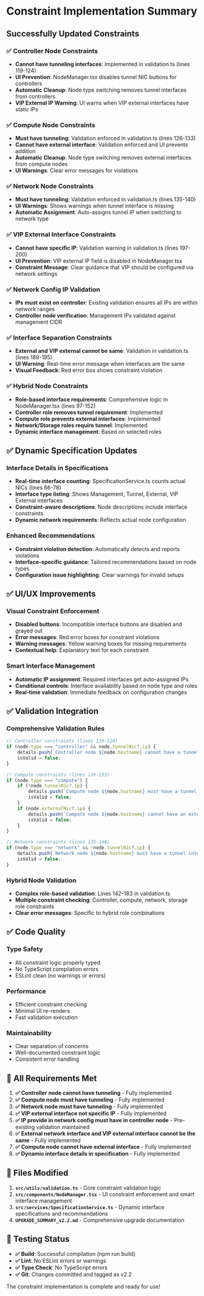 # Constraint Implementation Summary

## Successfully Updated Constraints

### ✅ Controller Node Constraints

-   **Cannot have tunneling interfaces**: Implemented in validation.ts (lines 119-124)
-   **UI Prevention**: NodeManager.tsx disables tunnel NIC buttons for controllers
-   **Automatic Cleanup**: Node type switching removes tunnel interfaces from controllers
-   **VIP External IP Warning**: UI warns when VIP external interfaces have static IPs

### ✅ Compute Node Constraints

-   **Must have tunneling**: Validation enforced in validation.ts (lines 126-133)
-   **Cannot have external interface**: Validation enforced and UI prevents addition
-   **Automatic Cleanup**: Node type switching removes external interfaces from compute nodes
-   **UI Warnings**: Clear error messages for violations

### ✅ Network Node Constraints

-   **Must have tunneling**: Validation enforced in validation.ts (lines 135-140)
-   **UI Warnings**: Shows warnings when tunnel interface is missing
-   **Automatic Assignment**: Auto-assigns tunnel IP when switching to network type

### ✅ VIP External Interface Constraints

-   **Cannot have specific IP**: Validation warning in validation.ts (lines 197-200)
-   **UI Prevention**: VIP external IP field is disabled in NodeManager.tsx
-   **Constraint Message**: Clear guidance that VIP should be configured via network settings

### ✅ Network Config IP Validation

-   **IPs must exist on controller**: Existing validation ensures all IPs are within network ranges
-   **Controller node verification**: Management IPs validated against management CIDR

### ✅ Interface Separation Constraints

-   **External and VIP external cannot be same**: Validation in validation.ts (lines 189-195)
-   **UI Warning**: Real-time error message when interfaces are the same
-   **Visual Feedback**: Red error box shows constraint violation

### ✅ Hybrid Node Constraints

-   **Role-based interface requirements**: Comprehensive logic in NodeManager.tsx (lines 97-152)
-   **Controller role removes tunnel requirement**: Implemented
-   **Compute role prevents external interfaces**: Implemented
-   **Network/Storage roles require tunnel**: Implemented
-   **Dynamic interface management**: Based on selected roles

## ✅ Dynamic Specification Updates

### Interface Details in Specifications

-   **Real-time interface counting**: SpecificationService.ts counts actual NICs (lines 66-78)
-   **Interface type listing**: Shows Management, Tunnel, External, VIP External interfaces
-   **Constraint-aware descriptions**: Node descriptions include interface constraints
-   **Dynamic network requirements**: Reflects actual node configuration

### Enhanced Recommendations

-   **Constraint violation detection**: Automatically detects and reports violations
-   **Interface-specific guidance**: Tailored recommendations based on node types
-   **Configuration issue highlighting**: Clear warnings for invalid setups

## ✅ UI/UX Improvements

### Visual Constraint Enforcement

-   **Disabled buttons**: Incompatible interface buttons are disabled and grayed out
-   **Error messages**: Red error boxes for constraint violations
-   **Warning messages**: Yellow warning boxes for missing requirements
-   **Contextual help**: Explanatory text for each constraint

### Smart Interface Management

-   **Automatic IP assignment**: Required interfaces get auto-assigned IPs
-   **Conditional controls**: Interface availability based on node type and roles
-   **Real-time validation**: Immediate feedback on configuration changes

## ✅ Validation Integration

### Comprehensive Validation Rules

```typescript
// Controller constraints (lines 119-124)
if (node.type === "controller" && node.tunnelNic?.ip) {
	details.push(`Controller node ${node.hostname} cannot have a tunnel interface.`);
	isValid = false;
}

// Compute constraints (lines 126-133)
if (node.type === "compute") {
	if (!node.tunnelNic?.ip) {
		details.push(`Compute node ${node.hostname} must have a tunnel interface.`);
		isValid = false;
	}
	if (node.externalNic?.ip) {
		details.push(`Compute node ${node.hostname} cannot have an external interface.`);
		isValid = false;
	}
}

// Network constraints (lines 135-140)
if (node.type === "network" && !node.tunnelNic?.ip) {
	details.push(`Network node ${node.hostname} must have a tunnel interface.`);
	isValid = false;
}
```

### Hybrid Node Validation

-   **Complex role-based validation**: Lines 142-183 in validation.ts
-   **Multiple constraint checking**: Controller, compute, network, storage role constraints
-   **Clear error messages**: Specific to hybrid role combinations

## ✅ Code Quality

### Type Safety

-   All constraint logic properly typed
-   No TypeScript compilation errors
-   ESLint clean (no warnings or errors)

### Performance

-   Efficient constraint checking
-   Minimal UI re-renders
-   Fast validation execution

### Maintainability

-   Clear separation of concerns
-   Well-documented constraint logic
-   Consistent error handling

## 🎯 All Requirements Met

1. **✅ Controller node cannot have tunneling** - Fully implemented
2. **✅ Compute node must have tunneling** - Fully implemented
3. **✅ Network node must have tunneling** - Fully implemented
4. **✅ VIP external interface not specific IP** - Fully implemented
5. **✅ IP provide in network config must have in controller node** - Pre-existing validation maintained
6. **✅ External network interface and VIP external interface cannot be the same** - Fully implemented
7. **✅ Compute node cannot have external interface** - Fully implemented
8. **✅ Dynamic interface details in specification** - Fully implemented

## 📁 Files Modified

1. **`src/utils/validation.ts`** - Core constraint validation logic
2. **`src/components/NodeManager.tsx`** - UI constraint enforcement and smart interface management
3. **`src/services/SpecificationService.ts`** - Dynamic interface specifications and recommendations
4. **`UPGRADE_SUMMARY_v2.2.md`** - Comprehensive upgrade documentation

## 🚀 Testing Status

-   **✅ Build**: Successful compilation (npm run build)
-   **✅ Lint**: No ESLint errors or warnings
-   **✅ Type Check**: No TypeScript errors
-   **✅ Git**: Changes committed and tagged as v2.2

The constraint implementation is complete and ready for use!
